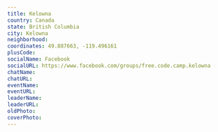 ```yaml
---
title: Kelowna
country: Canada
state: British Columbia
city: Kelowna
neighborhood: 
coordinates: 49.887663, -119.496161
plusCode:
socialName: Facebook
socialURL: https://www.facebook.com/groups/free.code.camp.kelowna
chatName:
chatURL:
eventName:
eventURL:
leaderName:
leaderURL:
oldPhoto: 
coverPhoto:
---
```

